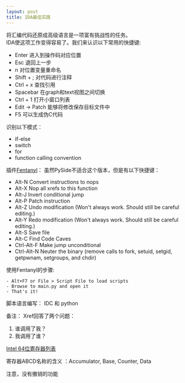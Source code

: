 ```yaml
---
layout: post
title: IDA最佳实践
---
```

将汇编代码还原成高级语言是一项富有挑战性的任务。   
IDA使这项工作变得容易了。我们来认识以下常用的快捷键:
- Enter 进入到操作码对应位置
- Esc 退回上一步
- n 对位置变量重命名
- Shift + ; 对代码进行注释
- Ctrl + x 查找引用
- Spacebar 在graph和text视图之间切换
- Ctrl + 1 打开小窗口列表
- Edit -> Patch 能够将修改保存目标文件中
- F5 可以生成伪C代码

识别以下模式：
- if-else
- switch
- for
- function calling convention

插件[Fentanyl](https://github.com/osirislab/Fentanyl)：
虽然PySide不适合这个版本，但是有以下快捷键：
- Alt-N Convert instructions to nops
- Alt-X Nop all xrefs to this function
- Alt-J Invert conditional jump
- Alt-P Patch instruction
- Alt-Z Undo modification (Won't always work. Should still be careful editing.)
- Alt-Y Redo modification (Won't always work. Should still be careful editing.)
- Alt-S Save file
- Alt-C Find Code Caves
- Ctrl-Alt-F Make jump unconditional
- Ctrl-Alt-N Neuter the binary (remove calls to fork, setuid, setgid, getpwnam, setgroups, and chdir)

使用Fentanyl的步骤:
```
- Alt+F7 or File > Script File to load scripts
- Browse to main.py and open it
- That's it!
```


脚本语言编写：
IDC 和 python




备注：
Xref回答了两个问题：
1. 谁调用了我？
2. 我调用了谁？

[Intel 64位寄存器列表](https://cs.brown.edu/courses/cs033/docs/guides/x64_cheatsheet.pdf)

寄存器ABCD名称的含义 ：Accumulator, Base, Counter, Data

注意，没有撤销的功能
